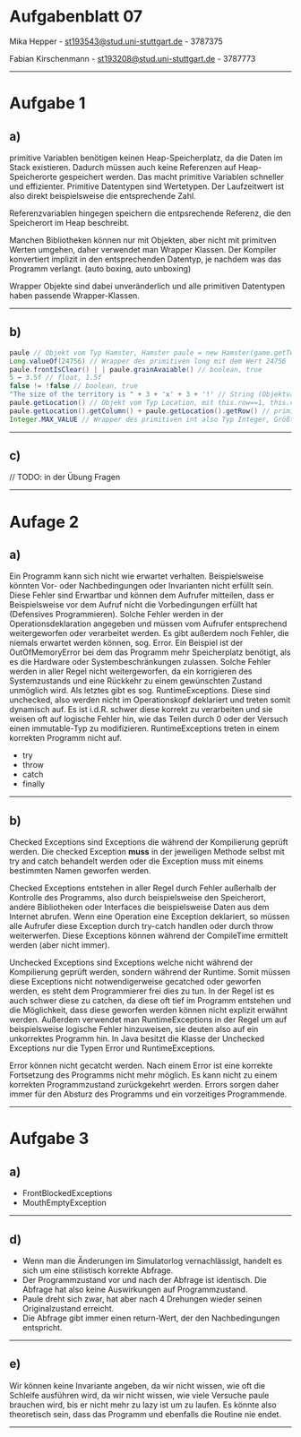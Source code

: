 # Aufgabenblatt 07
Mika Hepper - st193543@stud.uni-stuttgart.de - 3787375

Fabian Kirschenmann - st193208@stud.uni-stuttgart.de - 3787773

---

# Aufgabe 1
## a)
primitive Variablen benötigen keinen Heap-Speicherplatz, da die Daten im Stack existieren.
Dadurch müssen auch keine Referenzen auf Heap-Speicherorte gespeichert werden. Das macht primitive Variablen 
schneller und effizienter. Primitive Datentypen sind Wertetypen. Der Laufzeitwert ist also direkt beispielsweise die entsprechende Zahl.

Referenzvariablen hingegen speichern die entpsrechende Referenz, die den Speicherort im Heap beschreibt.

Manchen Bibliotheken können nur mit Objekten, aber nicht mit primitven Werten umgehen,
daher verwendet man Wrapper Klassen. Der Kompiler konvertiert implizit in den entsprechenden Datentyp, je nachdem was das Programm verlangt. (auto boxing, auto unboxing)

Wrapper Objekte sind dabei unveränderlich und alle primitiven Datentypen haben passende Wrapper-Klassen.

---

## b)

```java
paule // Objekt vom Typ Hamster, Hamster paule = new Hamster(game.getTerritory, new Location(1,1), Direction.EAST, 0);
Long.valueOf(24756) // Wrapper des primitiven long mit dem Wert 24756
paule.frontIsClear() | | paule.grainAvaiable() // boolean, true
5 − 3.5f // float, 1.5f 
false != !false // boolean, true
"The size of the territory is " + 3 + 'x' + 3 + '!' // String (Objektvariable), "The size of the territory is 3x3!"
paule.getLocation() // Objekt vom Typ Location, mit this.row==1, this.column==1
paule.getLocation().getColumn() + paule.getLocation().getRow() // primitiverInteger mit dem Wert 2
Integer.MAX_VALUE // Wrapper des primitiven int also Typ Integer, Größtmöglicher Wert der in einem int gespeichert werden kann - 2147483647
```

---

## c)
 // TODO: in der Übung Fragen
 

---

# Aufage 2
## a)
Ein Programm kann sich nicht wie erwartet verhalten. Beispielsweise könnten Vor- oder Nachbedingungen oder Invarianten nicht erfüllt sein.
Diese Fehler sind Erwartbar und können dem Aufrufer mitteilen, dass er Beispielsweise vor dem Aufruf nicht die Vorbedingungen erfüllt hat (Defensives Programmieren).
Solche Fehler werden in der Operationsdeklaration angegeben und müssen vom Aufrufer entsprechend weitergeworfen oder verarbeitet werden.
Es gibt außerdem noch Fehler, die niemals erwartet werden können, sog. Error. Ein Beispiel ist der OutOfMemoryError bei dem das Programm mehr Speicherplatz benötigt, als es die Hardware oder Systembeschränkungen zulassen.
Solche Fehler werden in aller Regel nicht weitergeworfen, da ein korrigieren des Systemzustands und eine Rückkehr zu einem gewünschten Zustand unmöglich wird.
Als letztes gibt es sog. RuntimeExceptions. Diese sind unchecked, also werden nicht im Operationskopf deklariert und treten somit dynamisch auf.
Es ist i.d.R. schwer diese korrekt zu verarbeiten und sie weisen oft auf logische Fehler hin, wie das Teilen durch 0 oder der Versuch einen immutable-Typ zu modifizieren.
RuntimeExceptions treten in einem korrekten Programm nicht auf.

- try
- throw
- catch
- finally 

---

## b)
Checked Exceptions sind Exceptions die während der Kompilierung geprüft werden. Die checked Exception **muss** in der jeweiligen Methode
selbst mit try and catch behandelt werden oder die Exception muss mit einems bestimmten Namen geworfen werden.

Checked Exceptions entstehen in aller Regel durch Fehler außerhalb der Kontrolle des Programms, also durch beispielsweise den Speicherort, andere Bibliotheken oder Interfaces die beispielsweise Daten aus dem Internet abrufen.
Wenn eine Operation eine Exception deklariert, so müssen alle Aufrufer diese Exception durch try-catch handlen oder durch throw weiterwerfen.
Diese Exceptions können während der CompileTime ermittelt werden (aber nicht immer).

Unchecked Exceptions sind Exceptions welche nicht während der Kompilierung geprüft werden, sondern während der Runtime. Somit müssen 
diese Exceptions nicht notwendigerweise gecatched oder geworfen werden, es steht dem Programmierer frei dies zu tun.
In der Regel ist es auch schwer diese zu catchen, da diese oft tief im Programm entstehen und die Möglichkeit, dass diese geworfen werden können nicht explizit erwähnt werden.
Außerdem verwendet man RuntimeExceptions in der Regel um auf beispielsweise logische Fehler hinzuweisen, sie deuten also auf ein unkorrektes Programm hin.
In Java besitzt die Klasse der Unchecked Exceptions nur die Typen Error und RuntimeExceptions.

Error können nicht gecatcht werden. Nach einem Error ist eine korrekte Fortsetzung des Programms nicht mehr möglich. Es kann nicht zu einem korrekten Programmzustand zurückgekehrt werden.
Errors sorgen daher immer für den Absturz des Programms und ein vorzeitiges Programmende.

---

# Aufgabe 3
## a)
- FrontBlockedExceptions
- MouthEmptyException

---

## d) 
- Wenn man die Änderungen im Simulatorlog vernachlässigt, handelt es sich um eine stilistisch korrekte Abfrage.
- Der Programmzustand vor und nach der Abfrage ist identisch. Die Abfrage hat also keine Auswirkungen auf Programmzustand.
- Paule dreht sich zwar, hat aber nach 4 Drehungen wieder seinen Originalzustand erreicht.
- Die Abfrage gibt immer einen return-Wert, der den Nachbedingungen entspricht.

---

## e)
Wir können keine Invariante angeben, da wir nicht wissen, wie oft die Schleife ausführen wird, 
da wir nicht wissen, wie viele Versuche paule brauchen wird, bis er nicht mehr zu lazy ist um zu laufen.
Es könnte also theoretisch sein, dass das Programm und ebenfalls die Routine nie endet.

---


